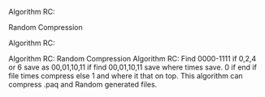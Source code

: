 Algorithm RC:

Random Compression

Algorithm RC:

Algorithm RC: Random Compression Algorithm RC: Find 0000-1111 if 0,2,4 or 6 save as 00,01,10,11 if find 00,01,10,11 save where times save. 0 if end if file times compress else 1 and where it that on top.
This algorithm can compress .paq and Random generated files.
